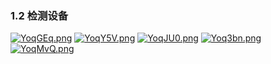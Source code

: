 ### 1.2 检测设备

[![YoqGEq.png](https://s1.ax1x.com/2020/05/20/YoqGEq.png)](https://imgchr.com/i/YoqGEq)
[![YoqY5V.png](https://s1.ax1x.com/2020/05/20/YoqY5V.png)](https://imgchr.com/i/YoqY5V)
[![YoqJU0.png](https://s1.ax1x.com/2020/05/20/YoqJU0.png)](https://imgchr.com/i/YoqJU0)
[![Yoq3bn.png](https://s1.ax1x.com/2020/05/20/Yoq3bn.png)](https://imgchr.com/i/Yoq3bn)
[![YoqMvQ.png](https://s1.ax1x.com/2020/05/20/YoqMvQ.png)](https://imgchr.com/i/YoqMvQ)